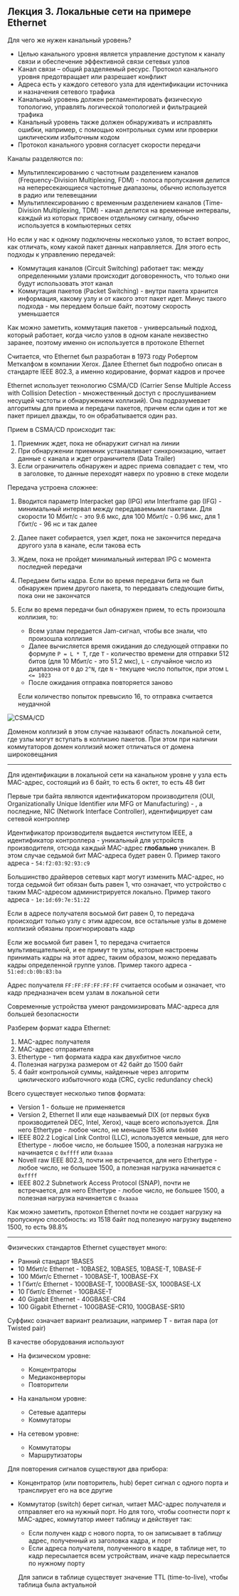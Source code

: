 ## Лекция 3. Локальные сети на примере Ethernet

Для чего же нужен канальный уровень?

* Целью канального уровня является управление доступом к каналу связи и обеспечение эффективной связи сетевых узлов
* Канал связи – общий разделяемый ресурс. Протокол канального уровня предотвращает или разрешает конфликт
* Адреса есть у каждого сетевого узла для 
идентификации источника и назначения сетевого трафика
* Канальный уровень должен регламентировать физическую топологию, управлять логической топологией и фильтрацией трафика
* Канальный уровень также должен обнаруживать и исправлять ошибки, например, с помощью контрольных сумм или проверки циклическим избыточным кодом 
* Протокол канального уровня согласует скорости передачи

Каналы разделяются по:

* Мультиплексированию с частотным разделением каналов (Frequency-Division Multiplexing, FDM) - полоса пропускания делится на непересекающиеся частотные диапазоны, обычно используется в радио или телевещании
* Мультиплексированию с временным разделением каналов (Time-Division Multiplexing, TDM) - канал делится на временные интервалы, каждый из которых присвоен отдельному сигналу, обычно используется в компьютерных сетях

Но если у нас к одному подключены несколько узлов, то встает вопрос, как отличать, кому какой пакет данных направляется. Для этого есть подходы к управлению передачей:

* Коммутация каналов (Circuit Switching) работает так: между определенными узлами происходит договоренность, что только они будут использовать этот канал
* Коммутация пакетов (Packet Switching) - внутри пакета хранится информация, какому узлу и от какого этот пакет идет. Минус такого подхода - мы передаем больше байт, поэтому скорость уменьшается

Как можно заметить, коммутация пакетов - универсальный подход, который работает, когда число узлов в одном канале неизвестно заранее, поэтому именно он используется в протоколе Ethernet

Считается, что Ethernet был разработан в 1973 году Робертом Меткалфом в компании Xerox. Далее Ethernet был подробно описан в стандарте IEEE 802.3, а именно кодирование, формат кадров и прочее

Ethernet использует технологию CSMA/CD (Carrier Sense Multiple Access with Collision Detection - множественный доступ с прослушиванием несущей частоты и обнаружением коллизий). Она подразумевает алгоритмы для приема и передачи пакетов, причем если один и тот же пакет пришел дважды, то он обрабатывается один раз.

Прием в CSMA/CD происходит так:

1. Приемник ждет, пока не обнаружит сигнал на линии
2. При обнаружении приемник устанавливает синхронизацию, читает данные с канала и ждет ограничителя (Data Trailer)
3. Если ограничитель обнаружен и адрес приема совпадает с тем, что в заголовке, то данные переходят наверх по уровню в стеке модели

Передача устроена сложнее:

1. Вводится параметр Interpacket gap (IPG) или Interframe gap (IFG) - минимальный интервал между передаваемыми пакетами. Для скорости 10 Мбит/с - это 9.6 мкс, для 100 Мбит/с - 0.96 мкс, для 1 Гбит/с - 96 нс и так далее
2. Далее пакет собирается, узел ждет, пока не закончится передача другого узла в канале, если такова есть
3. Ждем, пока не пройдет минимальный интервал IPG с момента последней передачи
4. Передаем биты кадра. Если во время передачи бита не был обнаружен прием другого пакета, то передавать следующие биты, пока они не закончатся
5. Если во время передачи был обнаружен прием, то есть произошла коллизия, то:

    * Всем узлам передается Jam-сигнал, чтобы все знали, что произошла коллизия
    * Далее вычисляется время ожидания до следующей отправки по формуле `P = L * T`, где `T` - количество времени для отправки 512 битов (для 10 Мбит/с - это 51.2 мкс), `L` - случайное число из диапазона от `0` до `2^N`, где `N` - текущее число попыток, при этом `L <= 1023`
    * После ожидания отправка повторяется заново

    Если количество попыток превысило 16, то отправка считается неудачной

![CSMA/CD](images/telecomm_csmacd.png)

Доменом коллизий в этом случае называют область локальной сети, где узлы могут вступать в коллизию пакетов. При этом при наличии коммутаторов домен коллизий может отличаться от домена широковещания

---

Для идентификации в локальной сети на канальном уровне у узла есть MAC-адрес, состоящий из 6 байт, то есть 6 октет, то есть 48 бит 

Первые три байта являются идентификатором производителя (OUI, Organizationally Unique Identifier или MFG от Manufacturing) - , а последние, NIC (Network Interface Controller), идентифицирует сам сетевой контроллер

Идентификатор производителя выдается институтом IEEE, а идентификатор контроллера - уникальный для устройств производителя, отсюда каждый MAC-адрес **глобально** уникален. В этом случае седьмой бит MAC-адреса будет равен 0. Пример такого адреса -  `54:f2:03:92:93:c9`

Большинство драйверов сетевых карт могут изменить MAC-адрес, но тогда седьмой бит обязан быть равен 1, что означает, что устройство с таким MAC-адресом администрируется локально. Пример такого адреса - `1e:1d:69:7e:51:22`

Если в адресе получателя восьмой бит равен 0, то передача происходит только узлу с этим адресом, все остальные узлы в домене коллизий обязаны проигнорировать кадр

Если же восьмой бит равен 1, то передача считается мультивещательной, и ее примут те узлы, которые настроены принимать кадры на этот адрес, таким образом, можно передавать кадры определенной группе узлов. Пример такого адреса - `51:ed:cb:0b:83:ba`

Адрес получателя `FF:FF:FF:FF:FF:FF` считается особым и означает, что кадр предназначен всем узлам в локальной сети

Современные устройства умеют рандомизировать MAC-адреса для большей безопасности

Разберем формат кадра Ethernet:

1. MAC-адрес получателя
2. MAC-адрес отправителя
3. Ethertype - тип формата кадра как двухбитное число
4. Полезная нагрузка размером от 42 байт до 1500 байт
5. 4 байт контрольной суммы, найденные через алгоритм циклического избыточного кода (CRC, cyclic redundancy check)

Всего существует несколько типов формата:

* Version 1 - больше не применяется
* Version 2, Ethernet II или еще называемый DIX (от первых букв производителей DEC, Intel, Xerox), чаще всего используется. Для него Ethertype - любое число, не меньшее 1536 или `0x0600`
* IEEE 802.2 Logical Link Control (LLC), используется меньше, для него Ethertype - любое число, не большее 1500, а полезная нагрузка не начинается с `0xffff` или `0xaaaa`
* Novell raw IEEE 802.3, почти не встречается, для него Ethertype - любое число, не большее 1500, а полезная нагрузка начинается с `0xffff`
* IEEE 802.2 Subnetwork Access Protocol (SNAP), почти не встречается, для него Ethertype - любое число, не большее 1500, а полезная нагрузка начинается с `0xaaaa`

Как можно заметить, протокол Ethernet почти не создает нагрузку на пропускную способность: из 1518 байт под полезную нагрузку выделено 1500, то есть 98.8%

---

Физических стандартов Ethernet существует много:

* Ранний стандарт 1BASE5
* 10 Мбит/с Ethernet - 10BASE2, 10BASE5, 10BASE-T, 10BASE-F
* 100 Мбит/с Ethernet - 100BASE-T, 100BASE-FX
* 1 Гбит/с Ethernet - 1000BASE-T, 1000BASE-SX, 1000BASE-LX
* 10 Гбит/с Ethernet - 10GBASE-T
* 40 Gigabit Ethernet - 40GBASE-CR4
* 100 Gigabit Ethernet - 100GBASE-CR10, 100GBASE-SR10

Суффикс означает вариант реализации, например T - витая пара (от Twisted pair)

В качестве оборудования используют

* На физическом уровне:
    * Концентраторы
    * Медиаконверторы
    * Повторители

* На канальном уровне:
    * Сетевые адаптеры
    * Коммутаторы

* На сетевом уровне:
    * Коммутаторы
    * Маршрутизаторы

Для повторения сигналов существуют два прибора:

* Концентратор (или повторитель, hub) берет сигнал с одного порта и транслирует его на все другие
* Коммутатор (switch) берет сигнал, читает MAC-адрес получателя и отправляет его на нужный порт. Но для того, чтобы соотнести порт к MAC-адрес, коммутатор имеет таблицу и действует так:
    * Если получен кадр с нового порта, то он записывает в таблицу адрес, полученный из заголовка кадра, и порт
    * Если адреса получателя, полученного в кадре, в таблице нет, то кадр пересылается всем устройствам, иначе кадр пересылается по нужному порту

    Для записи в таблице существует значение TTL (time-to-live), чтобы таблица была актуальной

